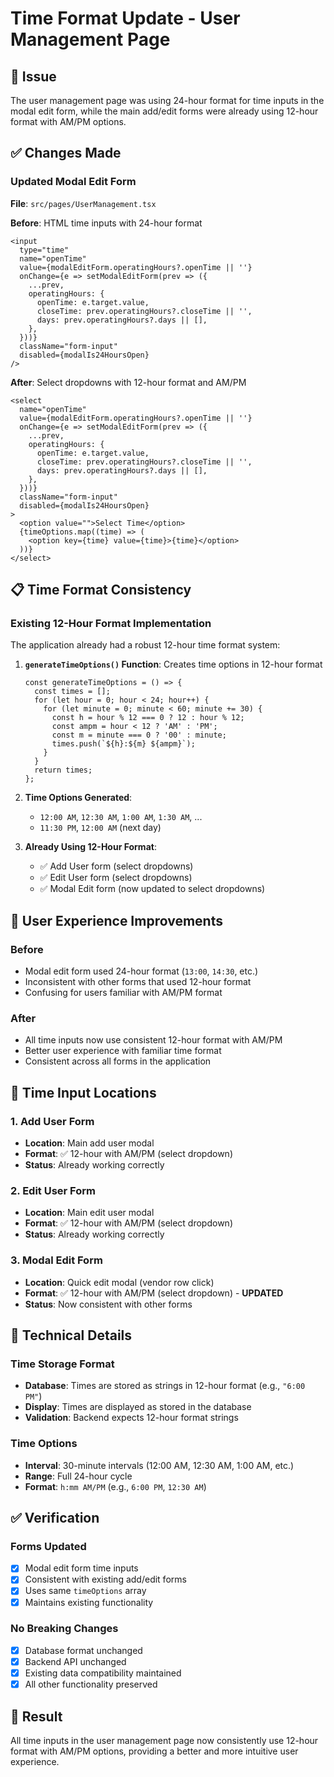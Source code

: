 # Time Format Update - User Management Page

## 🎯 Issue
The user management page was using 24-hour format for time inputs in the modal edit form, while the main add/edit forms were already using 12-hour format with AM/PM options.

## ✅ Changes Made

### Updated Modal Edit Form
**File**: `src/pages/UserManagement.tsx`

**Before**: HTML time inputs with 24-hour format
```tsx
<input
  type="time"
  name="openTime"
  value={modalEditForm.operatingHours?.openTime || ''}
  onChange={e => setModalEditForm(prev => ({
    ...prev,
    operatingHours: {
      openTime: e.target.value,
      closeTime: prev.operatingHours?.closeTime || '',
      days: prev.operatingHours?.days || [],
    },
  }))}
  className="form-input"
  disabled={modalIs24HoursOpen}
/>
```

**After**: Select dropdowns with 12-hour format and AM/PM
```tsx
<select
  name="openTime"
  value={modalEditForm.operatingHours?.openTime || ''}
  onChange={e => setModalEditForm(prev => ({
    ...prev,
    operatingHours: {
      openTime: e.target.value,
      closeTime: prev.operatingHours?.closeTime || '',
      days: prev.operatingHours?.days || [],
    },
  }))}
  className="form-input"
  disabled={modalIs24HoursOpen}
>
  <option value="">Select Time</option>
  {timeOptions.map((time) => (
    <option key={time} value={time}>{time}</option>
  ))}
</select>
```

## 📋 Time Format Consistency

### Existing 12-Hour Format Implementation
The application already had a robust 12-hour time format system:

1. **`generateTimeOptions()` Function**: Creates time options in 12-hour format
   ```tsx
   const generateTimeOptions = () => {
     const times = [];
     for (let hour = 0; hour < 24; hour++) {
       for (let minute = 0; minute < 60; minute += 30) {
         const h = hour % 12 === 0 ? 12 : hour % 12;
         const ampm = hour < 12 ? 'AM' : 'PM';
         const m = minute === 0 ? '00' : minute;
         times.push(`${h}:${m} ${ampm}`);
       }
     }
     return times;
   };
   ```

2. **Time Options Generated**: 
   - `12:00 AM`, `12:30 AM`, `1:00 AM`, `1:30 AM`, ...
   - `11:30 PM`, `12:00 AM` (next day)

3. **Already Using 12-Hour Format**:
   - ✅ Add User form (select dropdowns)
   - ✅ Edit User form (select dropdowns)
   - ✅ Modal Edit form (now updated to select dropdowns)

## 🎨 User Experience Improvements

### Before
- Modal edit form used 24-hour format (`13:00`, `14:30`, etc.)
- Inconsistent with other forms that used 12-hour format
- Confusing for users familiar with AM/PM format

### After
- All time inputs now use consistent 12-hour format with AM/PM
- Better user experience with familiar time format
- Consistent across all forms in the application

## 📱 Time Input Locations

### 1. Add User Form
- **Location**: Main add user modal
- **Format**: ✅ 12-hour with AM/PM (select dropdown)
- **Status**: Already working correctly

### 2. Edit User Form  
- **Location**: Main edit user modal
- **Format**: ✅ 12-hour with AM/PM (select dropdown)
- **Status**: Already working correctly

### 3. Modal Edit Form
- **Location**: Quick edit modal (vendor row click)
- **Format**: ✅ 12-hour with AM/PM (select dropdown) - **UPDATED**
- **Status**: Now consistent with other forms

## 🔧 Technical Details

### Time Storage Format
- **Database**: Times are stored as strings in 12-hour format (e.g., `"6:00 PM"`)
- **Display**: Times are displayed as stored in the database
- **Validation**: Backend expects 12-hour format strings

### Time Options
- **Interval**: 30-minute intervals (12:00 AM, 12:30 AM, 1:00 AM, etc.)
- **Range**: Full 24-hour cycle
- **Format**: `h:mm AM/PM` (e.g., `6:00 PM`, `12:30 AM`)

## ✅ Verification

### Forms Updated
- [x] Modal edit form time inputs
- [x] Consistent with existing add/edit forms
- [x] Uses same `timeOptions` array
- [x] Maintains existing functionality

### No Breaking Changes
- [x] Database format unchanged
- [x] Backend API unchanged
- [x] Existing data compatibility maintained
- [x] All other functionality preserved

## 🚀 Result

All time inputs in the user management page now consistently use 12-hour format with AM/PM options, providing a better and more intuitive user experience.
